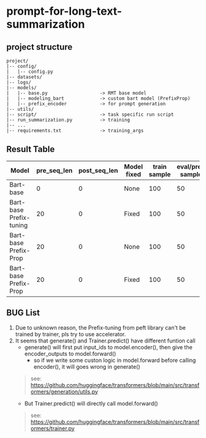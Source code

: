 # prompt-for-long-text-summarization
## project structure
```
project/
|-- config/
|   |-- config.py
|-- datasets/
|-- logs/
|-- models/
|   |-- base.py                   -> RMT base model
|   |-- modeling_bart             -> custom bart model (PrefixProp) 
|   |-- prefix_encoder            -> for prompt generation
|-- utils/
|-- script/                       -> task specific run script
|-- run_summarization.py          -> training
|-- ...
|-- requirements.txt              -> training_args
```


## Result Table 
| Model | pre_seq_len| post_seq_len| Model fixed | train sample | eval/pred sample | rouge1 | rouge2 | rougeL | batch_size | 
| --- | --- | --- | --- | --- | --- | --- | --- | --- | --- | 
| Bart-base | 0 | 0 | None | 100 | 50 | 31.97 | 12.91 | 21.51 | 1 |
| Bart-base Prefix-tuning | 20 | 0 | Fixed | 100 | 50 | 19.48 | 5.68 | 18.55 | 1 | 
| Bart-base Prefix-Prop | 20 | 0 | None | 100 | 50 | 32.17 | 13.50 | 29.24 | 1 | 
| Bart-base Prefix-Prop | 20 | 0 | Fixed | 100 | 50 | 30.47 | 13.09 | 27.73 | 1 |

## BUG List
1. Due to unknown reason, the Prefix-tuning from peft library can't be trained by trainer, pls try to use accelerator.
2. It seems that generate() and Trainer.predict() have different funtion call
    * generate() will first put input_ids to model.encoder(), then give the encoder_outputs to model.forward()
        * so if we write some custon logic in model.forward before calling encoder(), it will goes wrong in generate()
    > see: https://github.com/huggingface/transformers/blob/main/src/transformers/generation/utils.py
    * But Trainer.predict() will directly call model.forward()
    > see: https://github.com/huggingface/transformers/blob/main/src/transformers/trainer.py

